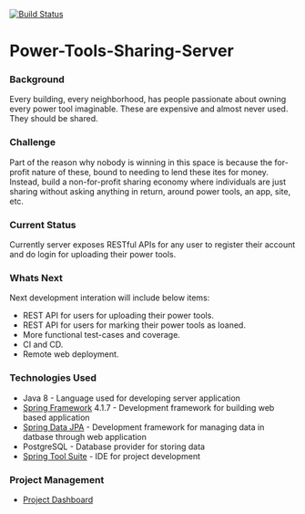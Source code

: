 [![Build Status](https://travis-ci.org/asheesh-agarwal/Power-Tools-Sharing-Server.svg?branch=master)](https://travis-ci.org/asheesh-agarwal/Power-Tools-Sharing-Server)
# Power-Tools-Sharing-Server

### Background

Every building, every neighborhood, has people passionate about owning every power tool imaginable. 
These are expensive and almost never used. They should be shared.

### Challenge

Part of the reason why nobody is winning in this space is because the for-profit nature of these, 
bound to needing to lend these ites for money. Instead, build a non-for-profit sharing economy where 
individuals are just sharing without asking anything in return, around power tools, an app, site, etc.

### Current Status

Currently server exposes RESTful APIs for any user to register their account and do login for uploading their
power tools.

### Whats Next

Next development interation will include below items:
* REST API for users for uploading their power tools.
* REST API for users for marking their power tools as loaned.
* More functional test-cases and coverage.
* CI and CD.
* Remote web deployment.

### Technologies Used

* Java 8 - Language used for developing server application
* [Spring Framework](http://projects.spring.io/spring-framework/) 4.1.7 - Development framework for building web based application
* [Spring Data JPA](http://spring.io/guides/gs/accessing-data-jpa/) - Development framework for managing data in datbase through web application
* PostgreSQL - Database provider for storing data
* [Spring Tool Suite](https://spring.io/tools) - IDE for project development

### Project Management
* [Project Dashboard](https://waffle.io/asheesh-agarwal/Power-Tools-Sharing)

